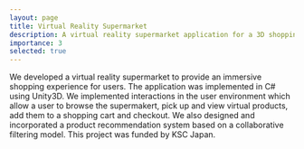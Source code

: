 ```yaml
---
layout: page
title: Virtual Reality Supermarket
description: A virtual reality supermarket application for a 3D shopping experience, using Unity and SteamVR. 
importance: 3
selected: true
---
```


We developed a virtual reality supermarket to provide an immersive shopping experience for users. The application was implemented in C# using Unity3D. We implemented interactions in the user environment which allow a user to browse the supermakert, pick up and view virtual products, add them to a shopping cart and checkout. We also designed and incorporated a product recommendation system based on a collaborative filtering model. This project was funded by KSC Japan.
